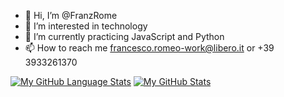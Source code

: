<!---
FranzRome/FranzRome is a ✨ special ✨ repository because its `README.md` (this file) appears on your GitHub profile.
You can click the Preview link to take a look at your changes.
--->

- 👋 Hi, I’m @FranzRome
- 👀 I’m interested in technology
- 🌱 I’m currently practicing  JavaScript and Python
- 📫 How to reach me francesco.romeo-work@libero.it or +39 3933261370

[![My GitHub Language Stats](https://github-readme-stats.vercel.app/api/top-langs/?username=franzrome&langs_count=7&theme=bear)]()
[![My GitHub Stats](https://github-readme-stats.vercel.app/api/?username=franzrome&count_private=true&theme=bear&showicons=true)]()
